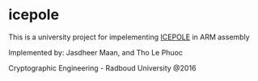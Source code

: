 # icepole
This is a university project for impelementing [ICEPOLE](https://eprint.iacr.org/2014/266.pdf) in ARM assembly

Implemented by: Jasdheer Maan, and Tho Le Phuoc

Cryptographic Engineering - Radboud University
@2016

